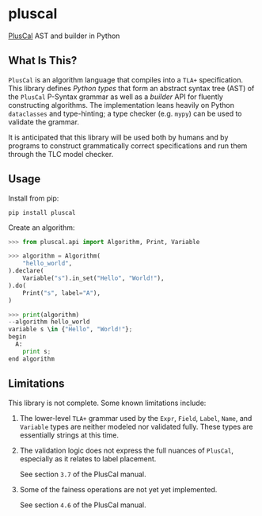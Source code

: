 # pluscal

[PlusCal][1] AST and builder in Python

 [1]: https://lamport.azurewebsites.net/tla/p-manual.pdf


## What Is This?

`PlusCal` is an algorithm language that compiles into a `TLA+` specification. This library defines
*Python types* that form an abstract syntax tree (AST) of the `PlusCal` P-Syntax grammar as well as
a *builder* API for fluently constructing algorithms. The implementation leans heavily on Python
`dataclasses` and type-hinting; a type checker (e.g. `mypy`) can be used to validate the grammar.

It is anticipated that this library will be used both by humans and by programs to construct grammatically
correct specifications and run them through the TLC model checker.


## Usage

Install from pip:

    pip install pluscal

Create an algorithm:

```python
>>> from pluscal.api import Algorithm, Print, Variable

>>> algorithm = Algorithm(
    "hello_world",
).declare(
    Variable("s").in_set("Hello", "World!"),
).do(
    Print("s", label="A"),
)

>>> print(algorithm)
--algorithm hello_world
variable s \in {"Hello", "World!"};
begin
  A:
    print s;
end algorithm
```


## Limitations

This library is not complete. Some known limitations include:

 1. The lower-level `TLA+` grammar used by the `Expr`, `Field`, `Label`, `Name`, and `Variable` types
    are neither modeled nor validated fully. These types are essentially strings at this time.

 2. The validation logic does not express the full nuances of `PlusCal`, especially as it relates to
    label placement.

    See section `3.7` of the PlusCal manual.

 3. Some of the fainess operations are not yet yet implemented.

    See section `4.6` of the PlusCal manual.
